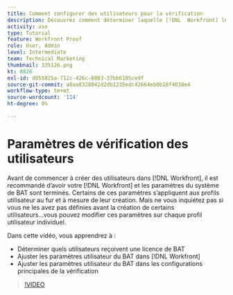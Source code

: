 ```yaml
---
title: Comment configurer des utilisateurs pour la vérification
description: Découvrez comment déterminer laquelle [!DNL  Workfront] les utilisateurs disposent d’une licence de vérification, puis ajustent les paramètres utilisateur dans les deux [!DNL Workfront] et les paramètres principaux.
activity: use
type: Tutorial
feature: Workfront Proof
role: User, Admin
level: Intermediate
team: Technical Marketing
thumbnail: 335126.png
kt: 8826
exl-id: d055825a-712c-426c-8803-37bb6105ce9f
source-git-commit: a0aa8328842d2db1235edc42664eb0b18f4038e4
workflow-type: tm+mt
source-wordcount: '114'
ht-degree: 0%

---
```


# Paramètres de vérification des utilisateurs

Avant de commencer à créer des utilisateurs dans [!DNL  Workfront], il est recommandé d’avoir votre [!DNL Workfront] et les paramètres du système de BAT sont terminés. Certains de ces paramètres s’appliquent aux profils utilisateur au fur et à mesure de leur création. Mais ne vous inquiétez pas si vous ne les avez pas définies avant la création de certains utilisateurs...vous pouvez modifier ces paramètres sur chaque profil utilisateur individuel.


Dans cette vidéo, vous apprendrez à :

* Déterminer quels utilisateurs reçoivent une licence de BAT
* Ajuster les paramètres utilisateur du BAT dans [!DNL  Workfront]
* Ajuster les paramètres utilisateur du BAT dans les configurations principales de la vérification

>[!VIDEO](https://video.tv.adobe.com/v/335126/?quality=12)

<!--
Lean More URLs
-->
